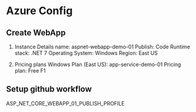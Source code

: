 # Azure Config
## Create WebApp

1. Instance Details
name: aspnet-webapp-demo-01
Publish: Code
Runtime stack: .NET 7
Operating System: Windows
Region: East US

2. Pricing plans
Windows Plan (East US): app-service-demo-01
Pricing plan: Free F1

## Setup github workflow
ASP_NET_CORE_WEBAPP_01_PUBLISH_PROFILE
